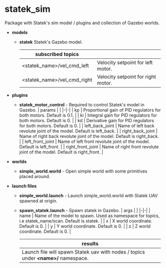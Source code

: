 # statek_sim
Package with Statek's sim model / plugins and collection of Gazebo worlds.
* **models**
  * **statek** Statek's Gazebo model.

    | subscribed topics | |
    |-|-|
    | <statek_name>/vel_cmd_left | Velocity setpoint for left motor. |
    | <statek_name>/vel_cmd_right | Velocity setpoint for right motor. |

* **plugins**
  * **statek_motor_control** - Required to control Statek's model in Gazebo.
    | params | |
    |-|-|
    | kp | Proportional gain of PID regulators for both motors. Default is 0.1. |
    | ki | Integral gain for PID regulators for both motors. Default is 0. |
    | kd | Derivative gain for PID regulators for both motors. Default is 0. |
    | left_back_joint | Name of left back revolute joint of the model.  Default is left_back. |
    | right_back_joint | Name of right back revolute joint of the model.  Default is right_back. |
    | left_front_joint | Name of left front revolute joint of the model.  Default is left_front. |
    | right_front_joint | Name of right front revolute joint of the model.  Default is right_front. |

* **worlds**
  * **simple_world.world** - Open simple world with some primitives placed around.
* **launch files**
  * **simple_world.launch** - Launch simple_world.world with Statek UAV spawned at origin.
  * **spawn_statek.launch** - Spawn statek in Gazebo.
    | args | |
    |-|-|
    | name | Name of the model to spawn. Used as namespace for topics, i.e statek_name/scan. Default is statek. |
    | x | X world coordinate. Default is 0. |
    | y | Y world coordinate. Default is 0. |
    | z | Z world coordinate. Default is 0. |

    | results |
    |-|
    | Launch file will spawn Statek uav with nodes / topics under **\<name>/** namespace. |
